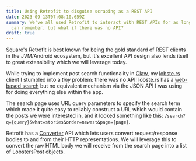 ```yaml
---
title: Using Retrofit to disguise scraping as a REST API
date: 2023-09-13T07:08:10.659Z
summary: We've all used Retrofit to interact with REST APIs for as long as we
  can remember, but what if there was no API?
draft: true
---
```


Square's Retrofit is best known for being the gold standard of REST clients in the JVM/Android ecosystem, but it's excellent API design also lends itself to great extensibility which we will leverage today.

While trying to implement post search functionality in [Claw](https://msfjarvis.dev/g/compose-lobsters), my [lobste.rs](https://lobste.rs) client I stumbled into a _tiny_ problem: there was no API! lobste.rs has a [web-based search](https://lobste.rs/search) but no equivalent mechanism via the JSON API I was using for doing everything else within the app.

The search page uses URL query parameters to specify the search term which made it quite easy to reliably construct a URL which would contain the posts we were interested in, and it looked something like this: `/search?q={query}&what=stories&order=newest&page={page}`.

Retrofit has a [Converter](https://github.com/square/retrofit/blob/40c4326e2c608a07d2709bfe9544cb1d12850d11/retrofit/src/main/java/retrofit2/Converter.java) API which lets users convert request/response bodies to and from their HTTP representations. We will leverage this to convert the raw HTML body we will receive from the search page into a list of LobstersPost objects.
